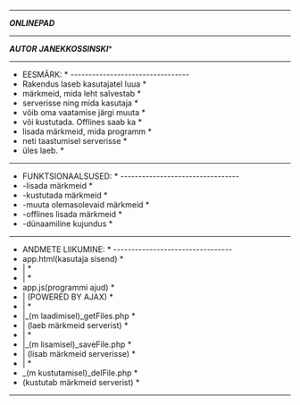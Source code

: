 ***********************************
*************ONLINEPAD*************
***********************************
***************AUTOR***************
**********JANEK*KOSSINSKI**********
***********************************
* EESMÄRK:                        *
*---------------------------------*
* Rakendus laseb kasutajatel luua *
* märkmeid, mida leht salvestab   *
* serverisse ning mida kasutaja   *
* võib oma vaatamise järgi muuta  *
* või kustutada. Offlines saab ka *
* lisada märkmeid, mida programm  *
* neti taastumisel serverisse     *
* üles laeb.                      *
***********************************
* FUNKTSIONAALSUSED:              *
*---------------------------------*
* -lisada märkmeid                *
* -kustutada märkmeid             *
* -muuta olemasolevaid märkmeid   *
* -offlines lisada märkmeid       *
* -dünaamiline kujundus           *
***********************************
* ANDMETE LIIKUMINE:              *
*---------------------------------*
* app.html(kasutaja sisend)       *
* |                               *
* |                               *
* app.js(programmi ajud)          *
* |    (POWERED BY AJAX)          *
* |                               *
* |\_(m laadimisel)_getFiles.php  *
* |   (laeb märkmeid serverist)   *
* |                               *
* |\_(m lisamisel)_saveFile.php   *
* |  (lisab märkmeid serverisse)  *
* |                               *
*  \_(m kustutamisel)_delFile.php *
*   (kustutab märkmeid serverist) *
***********************************
